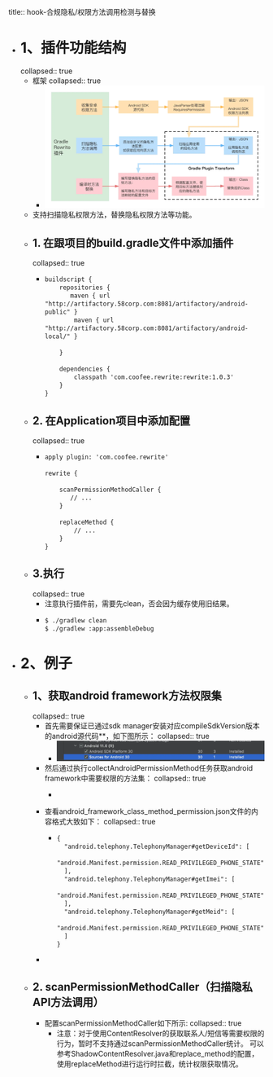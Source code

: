 title:: hook-合规隐私/权限方法调用检测与替换

- # 1、插件功能结构
  collapsed:: true
	- 框架
	  collapsed:: true
		- ![image.png](../assets/image_1684412281788_0.png)
	- 支持扫描隐私权限方法，替换隐私权限方法等功能。
	- ## 1. 在跟项目的build.gradle文件中添加插件
	  collapsed:: true
		- ```
		  buildscript {
		      repositories {
		         maven { url "http://artifactory.58corp.com:8081/artifactory/android-public" }
		          maven { url "http://artifactory.58corp.com:8081/artifactory/android-local/" }
		        
		      }
		  
		      dependencies {
		          classpath 'com.coofee.rewrite:rewrite:1.0.3'
		      }
		  }
		  ```
	- ## 2. 在Application项目中添加配置
	  collapsed:: true
		- ```
		  apply plugin: 'com.coofee.rewrite'
		  
		  rewrite {
		  
		      scanPermissionMethodCaller {
		         // ...
		      }
		  
		      replaceMethod {
		          // ...
		      }
		  }
		  ```
	- ## 3.执行
	  collapsed:: true
		- 注意执行插件前，需要先clean，否会因为缓存使用旧结果。
		- ```
		  $ ./gradlew clean
		  $ ./gradlew :app:assembleDebug
		  ```
- # 2、例子
	- ## 1、获取android framework方法权限集
	  collapsed:: true
		- 首先需要保证已通过sdk manager安装对应compileSdkVersion版本的android源代码**，如下图所示：
		  collapsed:: true
			- ![image.png](../assets/image_1684412673589_0.png)
		- 然后通过执行collectAndroidPermissionMethod任务获取android framework中需要权限的方法集：
		  collapsed:: true
			- ```
			  
			  ```
		- 查看android_framework_class_method_permission.json文件的内容格式大致如下：
		  collapsed:: true
			- ```
			  {
			    "android.telephony.TelephonyManager#getDeviceId": [
			      "android.Manifest.permission.READ_PRIVILEGED_PHONE_STATE"
			    ],
			    "android.telephony.TelephonyManager#getImei": [
			      "android.Manifest.permission.READ_PRIVILEGED_PHONE_STATE"
			    ],
			    "android.telephony.TelephonyManager#getMeid": [
			      "android.Manifest.permission.READ_PRIVILEGED_PHONE_STATE"
			    ]
			  }
			  ```
		-
	- ## 2. scanPermissionMethodCaller（扫描隐私API方法调用）
		- 配置scanPermissionMethodCaller如下所示:
		  collapsed:: true
			- 注意：对于使用ContentResolver的获取联系人/短信等需要权限的行为，暂时不支持通过scanPermissionMethodCaller统计。
			  可以参考ShadowContentResolver.java和replace_method的配置，
			  使用replaceMethod进行运行时拦截，统计权限获取情况。